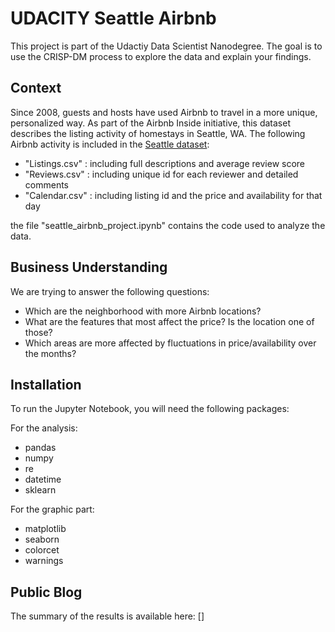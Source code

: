 # UDACITY Seattle Airbnb
This project is part of the Udactiy Data Scientist Nanodegree. 
The goal is to use the CRISP-DM process to explore the data and explain your findings.

## Context
Since 2008, guests and hosts have used Airbnb to travel in a more unique, personalized way. As part of the Airbnb Inside initiative, this dataset describes the listing activity of homestays in Seattle, WA.
The following Airbnb activity is included in the [Seattle dataset](https://www.kaggle.com/airbnb/seattle):

* "Listings.csv" : including full descriptions and average review score
* "Reviews.csv" : including unique id for each reviewer and detailed comments
* "Calendar.csv" : including listing id and the price and availability for that day

the file "seattle_airbnb_project.ipynb" contains the code used to analyze the data.

## Business Understanding

We are trying to answer the following questions:
* Which are the neighborhood with more Airbnb locations?
* What are the features that most affect the price? Is the location one of those?
* Which areas are more affected by fluctuations in price/availability over the months?

## Installation
To run the Jupyter Notebook, you will need the following packages:

For the analysis:
* pandas 
* numpy 
* re
* datetime 
* sklearn

For the graphic part: 
* matplotlib 
* seaborn 
* colorcet 
* warnings

## Public Blog
The summary of the results is available here: []

